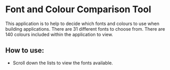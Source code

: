 # Font and Colour Comparison Tool

This application is to help to decide which fonts and colours to use when building applications.
There are 31 different fonts to choose from.
There are 140 colours included within the application to view.


## How to use:

* Scroll down the lists to view the fonts available.
